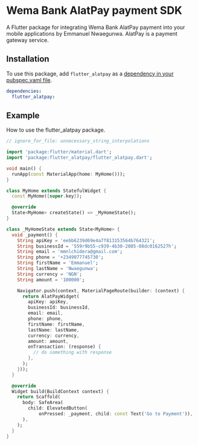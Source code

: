 # Wema Bank AlatPay payment SDK

A Flutter package for integrating Wema Bank AlatPay payment into your mobile applications by Emmanuel Nwaegunwa. AlatPay is a payment gateway service.

## Installation

To use this package, add `flutter_alatpay` as a [dependency in your pubspec.yaml file](https://flutter.io/platform-plugins/).

```yaml
dependencies:
  flutter_alatpay:
```

## Example

How to use the flutter_alatpay package.

```dart
// ignore_for_file: unnecessary_string_interpolations

import 'package:flutter/material.dart';
import 'package:flutter_alatpay/flutter_alatpay.dart';

void main() {
  runApp(const MaterialApp(home: MyHome()));
}

class MyHome extends StatefulWidget {
  const MyHome({super.key});

  @override
  State<MyHome> createState() => _MyHomeState();
}

class _MyHomeState extends State<MyHome> {
  void _payment() {
    String apiKey = 'eebb6239d69e4a7f813153564b764321';
    String businessId = '559r9b55-c939-4b30-2005-08dc0162527h';
    String email = 'mmnlchidera@gmail.com';
    String phone = '+2349077745730';
    String firstName = 'Emmanuel';
    String lastName = 'Nwaegunwa';
    String currency = 'NGN';
    String amount = '100000';

    Navigator.push(context, MaterialPageRoute(builder: (context) {
      return AlatPayWidget(
        apiKey: apiKey,
        businessId: businessId,
        email: email,
        phone: phone,
        firstName: firstName,
        lastName: lastName,
        currency: currency,
        amount: amount,
        onTransaction: (response) {
          // do something with response
        },
      );
    }));
  }

  @override
  Widget build(BuildContext context) {
    return Scaffold(
      body: SafeArea(
        child: ElevatedButton(
            onPressed: _payment, child: const Text('Go to Payment')),
      ),
    );
  }
}
```
